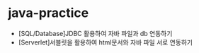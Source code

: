 # java-practice   
* [SQL/Database]JDBC 활용하여 자바 파일과 db 연동하기   
* [Serverlet]서블릿을 활용하여 html문서와 자바 파일 서로 연동하기
